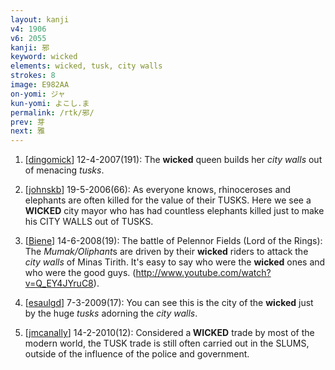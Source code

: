 ```yaml
---
layout: kanji
v4: 1906
v6: 2055
kanji: 邪
keyword: wicked
elements: wicked, tusk, city walls
strokes: 8
image: E982AA
on-yomi: ジャ
kun-yomi: よこし.ま
permalink: /rtk/邪/
prev: 芽
next: 雅
---
```


1) [<a href="http://kanji.koohii.com/profile/dingomick">dingomick</a>] 12-4-2007(191): The <strong>wicked</strong> queen builds her <em>city walls</em> out of menacing <em>tusks</em>.

2) [<a href="http://kanji.koohii.com/profile/johnskb">johnskb</a>] 19-5-2006(66): As everyone knows, rhinoceroses and elephants are often killed for the value of their TUSKS. Here we see a<strong> WICKED</strong> city mayor who has had countless elephants killed just to make his CITY WALLS out of TUSKS.

3) [<a href="http://kanji.koohii.com/profile/Biene">Biene</a>] 14-6-2008(19): The battle of Pelennor Fields (Lord of the Rings): The <em>Mumak/Oliphant</em>s are driven by their <strong>wicked</strong> riders to attack the <em>city walls</em> of Minas Tirith. It&#039;s easy to say who were the <strong>wicked</strong> ones and who were the good guys. (<a href="http://www.youtube.com/watch?v=Q_EY4JYruC8">http://www.youtube.com/watch?v=Q_EY4JYruC8</a>).

4) [<a href="http://kanji.koohii.com/profile/esaulgd">esaulgd</a>] 7-3-2009(17): You can see this is the city of the <strong>wicked</strong> just by the huge <em>tusks</em> adorning the <em>city walls</em>.

5) [<a href="http://kanji.koohii.com/profile/jmcanally">jmcanally</a>] 14-2-2010(12): Considered a<strong> WICKED</strong> trade by most of the modern world, the TUSK trade is still often carried out in the SLUMS, outside of the influence of the police and government.

